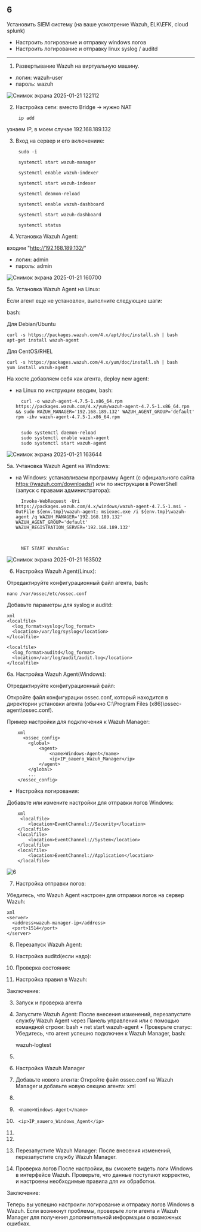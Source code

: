 ## 6

Установить SIEM систему (на ваше усмотрение Wazuh, ELK\EFK, cloud splunk)

- Настроить логирование и отправку windows  логов
- Настроить логирование и отправку linux syslog / auditd 

___

1. Развертывание Wazuh на виртуальную машину. 
- логин: wazuh-user
- пароль: wazuh

![Снимок экрана 2025-01-21 122112](https://github.com/user-attachments/assets/cb2f90c3-0770-42f3-ae67-98fbb11ce642)


2. Настройка сети: вместо Bridge -> нужно NAT

        ip add
    

узнаем IP, в моем случае 192.168.189.132


3. Вход на сервер и его включениие:

        sudo -i

        systemctl start wazuh-manager

        systemctl enable wazuh-indexer

        systemctl start wazuh-indexer

        systemctl deamon-reload

        systemctl enable wazuh-dashboard

        systemctl start wazuh-dashboard

        systemctl status
       
     
4. Установка Wazuh Agent:

входим "http://192.168.189.132/"
- логин: admin
- пароль: admin

![Снимок экрана 2025-01-21 160700](https://github.com/user-attachments/assets/09548e2c-9e47-4682-8f64-8696b237c00d)


5a. Установка Wazuh Agent на Linux:

Если агент еще не установлен, выполните следующие шаги:

bash:

 Для Debian/Ubuntu

 	curl -s https://packages.wazuh.com/4.x/apt/doc/install.sh | bash
	apt-get install wazuh-agent

 Для CentOS/RHEL

 	curl -s https://packages.wazuh.com/4.x/yum/doc/install.sh | bash
	yum install wazuh-agent


На хосте добавляем себя как агента, deploy new agent:

- на Linux по инструкции вводим,   bash:

    
        curl -o wazuh-agent-4.7.5-1.x86_64.rpm https://packages.wazuh.com/4.x/yum/wazuh-agent-4.7.5-1.x86_64.rpm && sudo WAZUH_MANAGER='192.168.189.132' WAZUH_AGENT_GROUP='default' rpm -ihv wazuh-agent-4.7.5-1.x86_64.rpm


        sudo systemctl daemon-reload
        sudo systemctl enable wazuh-agent
        sudo systemctl start wazuh-agent
          
    
![Снимок экрана 2025-01-21 163644](https://github.com/user-attachments/assets/dcdd82d9-b551-4caf-bbdb-792485afc297)


5a. Учтановка Wazuh Agent на Windows:

- на Windows: устанавливаем программу Agent (с официального сайта https://wazuh.com/downloads/) или по инструкции в PowerShell (запуск с правами администратора):

    
        Invoke-WebRequest -Uri https://packages.wazuh.com/4.x/windows/wazuh-agent-4.7.5-1.msi -OutFile ${env.tmp}\wazuh-agent; msiexec.exe /i ${env.tmp}\wazuh-agent /q WAZUH_MANAGER='192.168.189.132' WAZUH_AGENT_GROUP='default' WAZUH_REGISTRATION_SERVER='192.168.189.132'


    
        NET START WazuhSvc

 

![Снимок экрана 2025-01-21 163502](https://github.com/user-attachments/assets/3d973550-3f3b-4e9e-98a1-2bf7cc604822)



6. Настройка Wazuh Agent(Linux):

Отредактируйте конфигурационный файл агента, bash:

	nano /var/ossec/etc/ossec.conf


Добавьте параметры для syslog и auditd:

	xml
	<localfile>
	  <log_format>syslog</log_format>
	  <location>/var/log/syslog</location>
	</localfile>
	
	<localfile>
	  <log_format>auditd</log_format>
	  <location>/var/log/audit/audit.log</location>
	</localfile>
	

6a. Настройка Wazuh Agent(Windows):

Отредактируйте конфигурационный файл:

Откройте файл конфигурации ossec.conf, который находится в директории установки агента (обычно C:\Program Files (x86)\ossec-agent\ossec.conf).

Пример настройки для подключения к Wazuh Manager:

        xml
          <ossec_config>
            <global>
                <agent>
                    <name>Windows-Agent</name>
                    <ip>IP_вашего_Wazuh_Manager</ip>
                </agent>
            </global>
            ...
        </ossec_config>


- Настройка логирования:

Добавьте или измените настройки для отправки логов Windows:

        xml
		 <localfile>
		    <location>EventChannel://Security</location>
		</localfile>
		<localfile>
		    <location>EventChannel://System</location>
		</localfile>
		<localfile>
		    <location>EventChannel://Application</location>
		</localfile>

![6](https://github.com/user-attachments/assets/4941029f-bd77-481d-8af4-9cb17b2a5cf6)


7. Настройка отправки логов:

Убедитесь, что Wazuh Agent настроен для отправки логов на сервер Wazuh:


	xml
	<server>
	  <address>wazuh-manager-ip</address>
	  <port>1514</port>
	</server>


8. Перезапуск Wazuh Agent:

9. Настройка auditd(если надо):

10. Проверка состояния:

11. Настройка правил в Wazuh:

Заключение:


3. Запуск и проверка агента
1.	Запустите Wazuh Agent:
После внесения изменений, перезапустите службу Wazuh Agent через Панель управления или с помощью командной строки:
bash
•  net start wazuh-agent
•  Проверьте статус:
Убедитесь, что агент успешно подключен к Wazuh Manager, bash:

	wazuh-logtest


4.	
5. Настройка Wazuh Manager
1.	Добавьте нового агента:
Откройте файл ossec.conf на Wazuh Manager и добавьте новую секцию агента:
xml
1.	<agent>
2.	    <name>Windows-Agent</name>
3.	    <ip>IP_вашего_Windows_Agent</ip>
4.	</agent>
5.	
6.	Перезапустите Wazuh Manager:
После внесения изменений, перезапустите службу Wazuh Manager.
5. Проверка логов
После настройки, вы сможете видеть логи Windows в интерфейсе Wazuh. Проверьте, что данные поступают корректно, и настроены необходимые правила для их обработки.

Заключение:

Теперь вы успешно настроили логирование и отправку логов Windows в Wazuh. Если возникнут проблемы, проверьте логи агента и Wazuh Manager для получения дополнительной информации о возможных ошибках.


